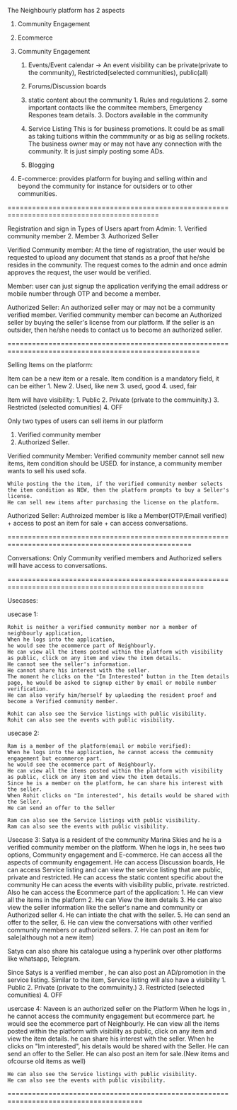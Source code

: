


The Neighbourly platform has 2 aspects


1. Community Engagement
2. Ecommerce


1. Community Engagement
    1. Events/Event calendar
        -> An event visibility can be private(private to the community), Restricted(selected communities), public(all)
    2. Forums/Discussion boards
    3. static content about the community 
            1. Rules and regulations
            2. some important contacts like the commitee members, Emergency Respones team details.
            3. Doctors available in the community

    4. Service Listing
            This is for business promotions.
            It could be as small as taking tuitions within the commmunity or as big as selling rockets.
            The business owner may or may not have any connection with the community.
            It is just simply posting some ADs.
    5. Blogging

2. E-commerce:
    provides platform for buying and selling within and beyond the community for instance for outsiders or to other communities.       

===========================================================================================

Registration and sign in
    Types of Users apart from Admin:
        1. Verified community member
        2. Member
        3. Authorized Seller



Verified Community member:
    At the time of registration, the user would be requested to upload any document that stands as a proof that he/she resides in the community.
    The request comes to the admin and once admin approves the request, the user would be verified.

Member:
    user can just signup the application verifying the email address or mobile number through OTP and become a member.

Authorized Seller:
    An authorized seller may or may not be a community verified member.
    Verified community member can become an Authorized seller by buying the seller's license from our platform.
    If the seller is an outsider, then he/she needs to contact us to become an authorized seller.


=====================================================================================================

Selling Items on the platform:

Item can be a new item or a resale.
Item condition is a mandatory field, it can be either
    1. New
    2. Used, like new
    3. used, good
    4. used, fair

Item will have visibility:
    1. Public
    2. Private (private to the commuinity.)
    3. Restricted (selected comunities)
    4. OFF


Only two types of users can sell items in our platform
1. Verified community member
2. Authorized Seller.

Verified community Member:
    Verified community member cannot sell new items, item condition should be USED.
    for instance, a community member wants to sell his used sofa.

    While posting the the item, if the verified community member selects the item condition as NEW, then the platform prompts to buy a Seller's license.
    He can sell new items after purchasing the license on the platform.

Authorized Seller:
    Authroized member is like a Member(OTP/Email verified) + 
    access to post an item for sale +
    can access conversations.

===================================================================================================

Conversations:
    Only Community verified members and Authorized sellers will have access to conversations.

======================================================================================================

Usecases:


usecase 1:

    Rohit is neither a verified community member nor a member of neighbourly application, 
    When he logs into the application,
    he would see the ecommerce part of Neighbourly.
    He can view all the items posted within the platform with visibility as public, click on any item and view the item details.
    He cannot see the seller's information.
    He cannot share his interest with the seller.
    The moment he clicks on the "Im Interested" button in the Item details page, he would be asked to signup either by email or mobile number verification.
    He can also verify him/herself by uplaoding the resident proof and become a Verified community member. 

    Rohit can also see the Service listings with public visibility.
    Rohit can also see the events with public visibility.

usecase 2:

    Ram is a member of the platform(email or mobile verified):
    When he logs into the application, he cannot access the community engagement but ecommerce part.
    he would see the ecommerce part of Neighbourly.
    He can view all the items posted within the platform with visibility as public, click on any item and view the item details.
    Since he is a member on the platform, he can share his interest with the seller.
    When Rohit clicks on "Im interested", his details would be shared with the Seller.
    He can send an offer to the Seller

    Ram can also see the Service listings with public visibility.
    Ram can also see the events with public visibility.


Usecase 3:
    Satya is a resident of the community Marina Skies and he is a verified community member on the platform.
    When he logs in, he sees two options, Community engagement and E-commerce.
    He can access all the aspects of community engagement.
        He can access Discussion boards,
        He can access Service listing and can view the service listing that are public, private and restricted.
        He can access the static content specific about the community
        He can  acess the events with visibility public, private. restricted. 
    Also he can access the Ecommerce part of the application:
        1. He can view all the items in the platform
        2. He can View the item details
        3. He can also view the seller information like the seller's name  and community or Authorized seller
        4. He can intiate the chat with the seller.
        5. He can send an offer to the seller, 
        6. He can view the conversations with other verified community members or
         authorized sellers.
        7. He can post an item for sale(although not a new item)




Satya can also share his catalogue using a hyperlink over other platforms like whatsapp, Telegram.


Since Satys is a verified member , he can also post an AD/promotion in the service listing.
Similar to the item, Service listing will also have a visibility
    1. Public
    2. Private (private to the commuinity.)
    3. Restricted (selected comunities)
    4. OFF



usercase 4:
    Naveen is an authorized seller on the Platform
    When he logs in ,
    he cannot access the community engagement but ecommerce part.
    he would see the ecommerce part of Neighbourly.
    He can view all the items posted within the platform with visibility as public, click on any item and view the item details.
    he can share his interest with the seller.
    When he clicks on "Im interested", his details would be shared with the Seller.
    He can send an offer to the Seller.
    He can also post an item for sale.(New items and ofcourse old items as well)

    He can also see the Service listings with public visibility.
    He can also see the events with public visibility.



=======================================================================================






















